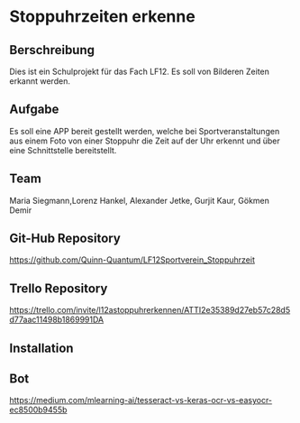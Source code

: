 # Stoppuhrzeiten erkenne




## Berschreibung
Dies ist ein Schulprojekt für das Fach LF12.
Es soll von Bilderen Zeiten erkannt werden.

## Aufgabe
Es soll eine APP bereit gestellt werden, welche bei Sportveranstaltungen aus einem Foto von einer Stoppuhr die Zeit auf der Uhr erkennt und über eine Schnittstelle bereitstellt.

## Team
Maria Siegmann,Lorenz Hankel, Alexander Jetke, Gurjit Kaur, Gökmen Demir

## Git-Hub Repository
https://github.com/Quinn-Quantum/LF12Sportverein_Stoppuhrzeit

## Trello Repository
https://trello.com/invite/l12astoppuhrerkennen/ATTI2e35389d27eb57c28d5d77aac11498b1869991DA

## Installation

## Bot
https://medium.com/mlearning-ai/tesseract-vs-keras-ocr-vs-easyocr-ec8500b9455b
